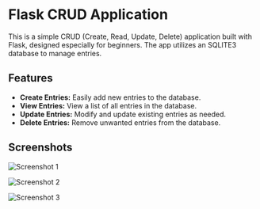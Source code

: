 # Flask CRUD Application

This is a simple CRUD (Create, Read, Update, Delete) application built with Flask, designed especially for beginners. The app utilizes an SQLITE3 database to manage entries.

## Features

- **Create Entries:** Easily add new entries to the database.
- **View Entries:** View a list of all entries in the database.
- **Update Entries:** Modify and update existing entries as needed.
- **Delete Entries:** Remove unwanted entries from the database.

## Screenshots

![Screenshot 1](https://github.com/striderzz/Flask-CRUD-Application/assets/72110940/ddf8573a-08c0-46f3-9f42-c289531669bf)

![Screenshot 2](https://github.com/striderzz/Flask-CRUD-Application/assets/72110940/fadce6be-ebdc-4814-acb5-33b3658f8e91)

![Screenshot 3](https://github.com/striderzz/Flask-CRUD-Application/assets/72110940/429d47de-694d-49a0-afe5-440b928289b1)
